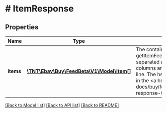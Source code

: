 # # ItemResponse

## Properties

Name | Type | Description | Notes
------------ | ------------- | ------------- | -------------
**items** | [**\TNT\Ebay\Buy\FeedBeta\V1\Model\Item[]**](Item.md) | The container for the array of items returned by the &lt;b&gt; getItemFeed&lt;/b&gt; method. The data in the file is tab separated and the first row is the header, which labels the columns and indicates the order of the values on each line. The header labels match the fields that are described in the &lt;a href&#x3D;\&quot;/api-docs/buy/feed/resources/item/methods/getItemFeed#h3-response-fields\&quot;&gt;Response fields&lt;/a&gt; section. | [optional]

[[Back to Model list]](../../README.md#models) [[Back to API list]](../../README.md#endpoints) [[Back to README]](../../README.md)
